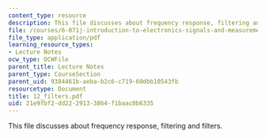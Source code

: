 ```yaml
---
content_type: resource
description: This file discusses about frequency response, filtering and filters.
file: /courses/6-071j-introduction-to-electronics-signals-and-measurement-spring-2006/21e9fbf2dd2229133864f1baac0b6335_12_filters.pdf
file_type: application/pdf
learning_resource_types:
- Lecture Notes
ocw_type: OCWFile
parent_title: Lecture Notes
parent_type: CourseSection
parent_uid: 9384461b-aeba-b2c6-c719-60dbb10543fb
resourcetype: Document
title: 12_filters.pdf
uid: 21e9fbf2-dd22-2913-3864-f1baac0b6335
---
```

This file discusses about frequency response, filtering and filters.

